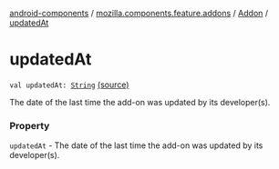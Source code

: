 [android-components](../../index.md) / [mozilla.components.feature.addons](../index.md) / [Addon](index.md) / [updatedAt](./updated-at.md)

# updatedAt

`val updatedAt: `[`String`](https://kotlinlang.org/api/latest/jvm/stdlib/kotlin/-string/index.html) [(source)](https://github.com/mozilla-mobile/android-components/blob/master/components/feature/addons/src/main/java/mozilla/components/feature/addons/Addon.kt#L49)

The date of the last time the add-on was updated by its developer(s).

### Property

`updatedAt` - The date of the last time the add-on was updated by its developer(s).